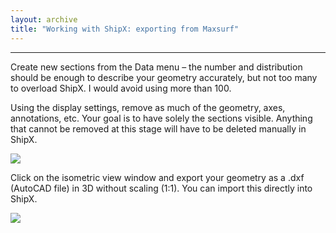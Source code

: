 ```yaml
---
layout: archive
title: "Working with ShipX: exporting from Maxsurf"
---
```

---

Create new sections from the Data menu – the number and distribution should be enough to describe your geometry accurately, but not too many to overload ShipX. I would avoid using more than 100.

Using the display settings, remove as much of the geometry, axes, annotations, etc. Your goal is to have solely the sections visible. Anything that cannot be removed at this stage will have to be deleted manually in ShipX.

![](https://momchil-terziev.github.io/files/clip_image002.jpg)

Click on the isometric view window and export your geometry as a .dxf (AutoCAD file) in 3D without scaling (1:1). You can import this directly into ShipX.

 ![](https://momchil-terziev.github.io/files/clip_image004.jpg)
 
 
